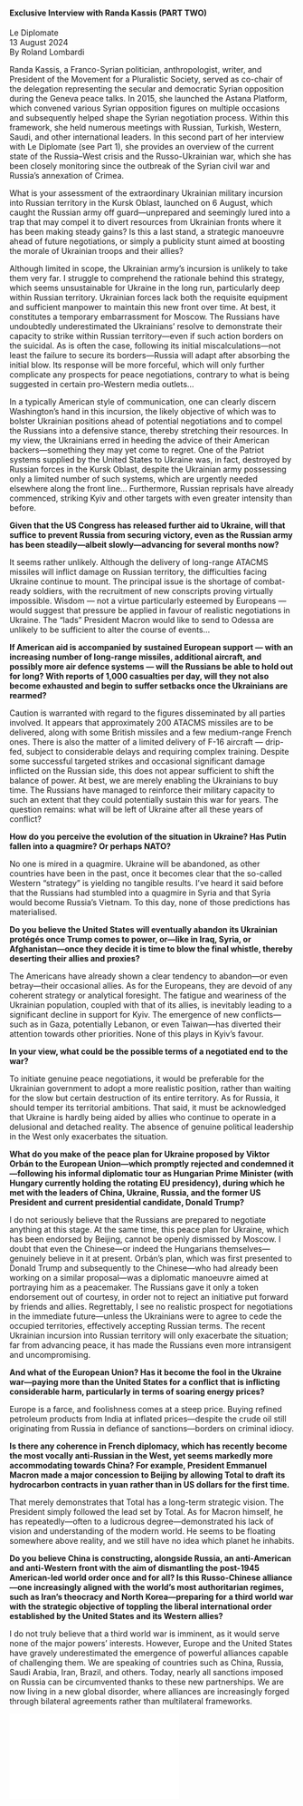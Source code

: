 <h4>Exclusive Interview with Randa Kassis (PART TWO)</h4>

Le Diplomate  
13 August 2024  
By Roland Lombardi

Randa Kassis, a Franco-Syrian politician, anthropologist, writer, and President of the Movement for a Pluralistic Society, served as co-chair of the delegation representing the secular and democratic Syrian opposition during the Geneva peace talks. In 2015, she launched the Astana Platform, which convened various Syrian opposition figures on multiple occasions and subsequently helped shape the Syrian negotiation process. Within this framework, she held numerous meetings with Russian, Turkish, Western, Saudi, and other international leaders. In this second part of her interview with Le Diplomate (see Part 1), she provides an overview of the current state of the Russia–West crisis and the Russo-Ukrainian war, which she has been closely monitoring since the outbreak of the Syrian civil war and Russia’s annexation of Crimea.

What is your assessment of the extraordinary Ukrainian military incursion into Russian territory in the Kursk Oblast, launched on 6 August, which caught the Russian army off guard—unprepared and seemingly lured into a trap that may compel it to divert resources from Ukrainian fronts where it has been making steady gains? Is this a last stand, a strategic manoeuvre ahead of future negotiations, or simply a publicity stunt aimed at boosting the morale of Ukrainian troops and their allies?</b>

Although limited in scope, the Ukrainian army’s incursion is unlikely to take them very far. I struggle to comprehend the rationale behind this strategy, which seems unsustainable for Ukraine in the long run, particularly deep within Russian territory. Ukrainian forces lack both the requisite equipment and sufficient manpower to maintain this new front over time. At best, it constitutes a temporary embarrassment for Moscow. The Russians have undoubtedly underestimated the Ukrainians’ resolve to demonstrate their capacity to strike within Russian territory—even if such action borders on the suicidal. As is often the case, following its initial miscalculations—not least the failure to secure its borders—Russia will adapt after absorbing the initial blow. Its response will be more forceful, which will only further complicate any prospects for peace negotiations, contrary to what is being suggested in certain pro-Western media outlets…

In a typically American style of communication, one can clearly discern Washington’s hand in this incursion, the likely objective of which was to bolster Ukrainian positions ahead of potential negotiations and to compel the Russians into a defensive stance, thereby stretching their resources. In my view, the Ukrainians erred in heeding the advice of their American backers—something they may yet come to regret. One of the Patriot systems supplied by the United States to Ukraine was, in fact, destroyed by Russian forces in the Kursk Oblast, despite the Ukrainian army possessing only a limited number of such systems, which are urgently needed elsewhere along the front line… Furthermore, Russian reprisals have already commenced, striking Kyiv and other targets with even greater intensity than before.

<b>Given that the US Congress has released further aid to Ukraine, will that suffice to prevent Russia from securing victory, even as the Russian army has been steadily—albeit slowly—advancing for several months now?</b>

It seems rather unlikely. Although the delivery of long-range ATACMS missiles will inflict damage on Russian territory, the difficulties facing Ukraine continue to mount. The principal issue is the shortage of combat-ready soldiers, with the recruitment of new conscripts proving virtually impossible. Wisdom — not a virtue particularly esteemed by Europeans — would suggest that pressure be applied in favour of realistic negotiations in Ukraine. The “lads” President Macron would like to send to Odessa are unlikely to be sufficient to alter the course of events…

<b>If American aid is accompanied by sustained European support — with an increasing number of long-range missiles, additional aircraft, and possibly more air defence systems — will the Russians be able to hold out for long? With reports of 1,000 casualties per day, will they not also become exhausted and begin to suffer setbacks once the Ukrainians are rearmed?</b>

Caution is warranted with regard to the figures disseminated by all parties involved. It appears that approximately 200 ATACMS missiles are to be delivered, along with some British missiles and a few medium-range French ones. There is also the matter of a limited delivery of F-16 aircraft — drip-fed, subject to considerable delays and requiring complex training. Despite some successful targeted strikes and occasional significant damage inflicted on the Russian side, this does not appear sufficient to shift the balance of power. At best, we are merely enabling the Ukrainians to buy time. The Russians have managed to reinforce their military capacity to such an extent that they could potentially sustain this war for years. The question remains: what will be left of Ukraine after all these years of conflict?

<b>How do you perceive the evolution of the situation in Ukraine? Has Putin fallen into a quagmire? Or perhaps NATO?</b>

No one is mired in a quagmire. Ukraine will be abandoned, as other countries have been in the past, once it becomes clear that the so-called Western “strategy” is yielding no tangible results. I’ve heard it said before that the Russians had stumbled into a quagmire in Syria and that Syria would become Russia’s Vietnam. To this day, none of those predictions has materialised.

<b>Do you believe the United States will eventually abandon its Ukrainian protégés once Trump comes to power, or—like in Iraq, Syria, or Afghanistan—once they decide it is time to blow the final whistle, thereby deserting their allies and proxies?</b>

The Americans have already shown a clear tendency to abandon—or even betray—their occasional allies. As for the Europeans, they are devoid of any coherent strategy or analytical foresight. The fatigue and weariness of the Ukrainian population, coupled with that of its allies, is inevitably leading to a significant decline in support for Kyiv. The emergence of new conflicts—such as in Gaza, potentially Lebanon, or even Taiwan—has diverted their attention towards other priorities. None of this plays in Kyiv’s favour.

<b>In your view, what could be the possible terms of a negotiated end to the war?</b>

To initiate genuine peace negotiations, it would be preferable for the Ukrainian government to adopt a more realistic position, rather than waiting for the slow but certain destruction of its entire territory. As for Russia, it should temper its territorial ambitions. That said, it must be acknowledged that Ukraine is hardly being aided by allies who continue to operate in a delusional and detached reality. The absence of genuine political leadership in the West only exacerbates the situation.

<b>What do you make of the peace plan for Ukraine proposed by Viktor Orbán to the European Union—which promptly rejected and condemned it—following his informal diplomatic tour as Hungarian Prime Minister (with Hungary currently holding the rotating EU presidency), during which he met with the leaders of China, Ukraine, Russia, and the former US President and current presidential candidate, Donald Trump?</b>

I do not seriously believe that the Russians are prepared to negotiate anything at this stage. At the same time, this peace plan for Ukraine, which has been endorsed by Beijing, cannot be openly dismissed by Moscow. I doubt that even the Chinese—or indeed the Hungarians themselves—genuinely believe in it at present. Orbán’s plan, which was first presented to Donald Trump and subsequently to the Chinese—who had already been working on a similar proposal—was a diplomatic manoeuvre aimed at portraying him as a peacemaker. The Russians gave it only a token endorsement out of courtesy, in order not to reject an initiative put forward by friends and allies. Regrettably, I see no realistic prospect for negotiations in the immediate future—unless the Ukrainians were to agree to cede the occupied territories, effectively accepting Russian terms. The recent Ukrainian incursion into Russian territory will only exacerbate the situation; far from advancing peace, it has made the Russians even more intransigent and uncompromising.

<b>And what of the European Union? Has it become the fool in the Ukraine war—paying more than the United States for a conflict that is inflicting considerable harm, particularly in terms of soaring energy prices?</b>

Europe is a farce, and foolishness comes at a steep price. Buying refined petroleum products from India at inflated prices—despite the crude oil still originating from Russia in defiance of sanctions—borders on criminal idiocy.

<b>Is there any coherence in French diplomacy, which has recently become the most vocally anti-Russian in the West, yet seems markedly more accommodating towards China? For example, President Emmanuel Macron made a major concession to Beijing by allowing Total to draft its hydrocarbon contracts in yuan rather than in US dollars for the first time.</b>

That merely demonstrates that Total has a long-term strategic vision. The President simply followed the lead set by Total. As for Macron himself, he has repeatedly—often to a ludicrous degree—demonstrated his lack of vision and understanding of the modern world. He seems to be floating somewhere above reality, and we still have no idea which planet he inhabits.

<b>Do you believe China is constructing, alongside Russia, an anti-American and anti-Western front with the aim of dismantling the post-1945 American-led world order once and for all? Is this Russo-Chinese alliance—one increasingly aligned with the world’s most authoritarian regimes, such as Iran’s theocracy and North Korea—preparing for a third world war with the strategic objective of toppling the liberal international order established by the United States and its Western allies?</b>

I do not truly believe that a third world war is imminent, as it would serve none of the major powers’ interests. However, Europe and the United States have gravely underestimated the emergence of powerful alliances capable of challenging them. We are speaking of countries such as China, Russia, Saudi Arabia, Iran, Brazil, and others. Today, nearly all sanctions imposed on Russia can be circumvented thanks to these new partnerships. We are now living in a new global disorder, where alliances are increasingly forged through bilateral agreements rather than multilateral frameworks.

![](11-LeDiplomate-8_2014.pdf)
<p></p>
